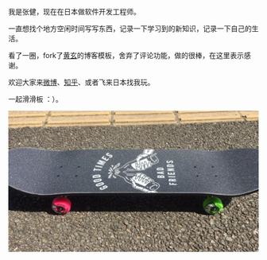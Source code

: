 

我是张健，现在在日本做软件开发工程师。

一直想找个地方空闲时间写写东西，记录一下学习到的新知识，记录一下自己的生活。

看了一圈，fork了[黄玄](http://www.huangxuan.me/)的博客模板，舍弃了评论功能，做的很棒，在这里表示感谢。

欢迎大家来[微博](https://www.weibo.com/3789530690/)、[知乎](https://www.zhihu.com/people/zhang-jian-37-39/)、或者飞来日本找我玩。

一起滑滑板 ：）。

![java-javascript](/img/about-skateboard.jpg)